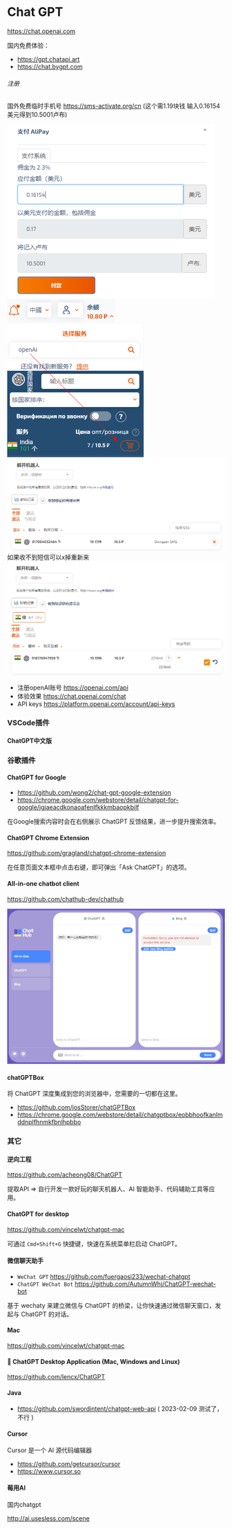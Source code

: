# Chat GPT

https://chat.openai.com

国内免费体验：

- https://gpt.chatapi.art
- https://chat.bygpt.com

###### 注册

国外免费临时手机号 https://sms-activate.org/cn (这个需1.19块钱 输入0.16154美元得到10.5001卢布)

![img.png](images/sms-01.png)
![img.png](images/sms-02.png)
![img.png](images/sms-05.png)
![img.png](images/sms-03.png)
如果收不到短信可以x掉重新来
![img.png](images/sms-04.png)

- 注册openAI账号 https://openai.com/api
- 体验效果 https://chat.openai.com/chat
- API keys https://platform.openai.com/account/api-keys

### VSCode插件

#### ChatGPT中文版

### 谷歌插件

#### ChatGPT for Google

- https://github.com/wong2/chat-gpt-google-extension
- https://chrome.google.com/webstore/detail/chatgpt-for-google/jgjaeacdkonaoafenlfkkkmbaopkbilf

在Google搜索内容时会在右侧展示 ChatGPT 反馈结果，进一步提升搜索效率。

#### ChatGPT Chrome Extension

https://github.com/gragland/chatgpt-chrome-extension

在任意页面文本框中点击右键，即可弹出「Ask ChatGPT」的选项。

#### All-in-one chatbot client

https://github.com/chathub-dev/chathub

![img.png](images/chathub-dev.png)

#### chatGPTBox

将 ChatGPT 深度集成到您的浏览器中，您需要的一切都在这里。

- https://github.com/josStorer/chatGPTBox
- https://chrome.google.com/webstore/detail/chatgptbox/eobbhoofkanlmddnplfhnmkfbnlhpbbo

### 其它

#### 逆向工程

https://github.com/acheong08/ChatGPT

提取API =>  自行开发一款好玩的聊天机器人、AI 智能助手、代码辅助工具等应用。

#### ChatGPT for desktop

https://github.com/vincelwt/chatgpt-mac

可通过 `Cmd+Shift+G` 快捷键，快速在系统菜单栏启动 ChatGPT。

#### 微信聊天助手

- `WeChat GPT` https://github.com/fuergaosi233/wechat-chatgpt
- `ChatGPT WeChat Bot` https://github.com/AutumnWhj/ChatGPT-wechat-bot

基于 wechaty 来建立微信与 ChatGPT 的桥梁，让你快速通过微信聊天窗口，发起与 ChatGPT 的对话。

#### Mac

https://github.com/vincelwt/chatgpt-mac

#### 🔮 ChatGPT Desktop Application (Mac, Windows and Linux)

https://github.com/lencx/ChatGPT

#### Java

- https://github.com/swordintent/chatgpt-web-api  ( 2023-02-09 测试了，不行 )

#### Cursor

Cursor 是一个 AI 源代码编辑器

- https://github.com/getcursor/cursor
- https://www.cursor.so

#### 莓用AI

国内chatgpt

http://ai.usesless.com/scene
